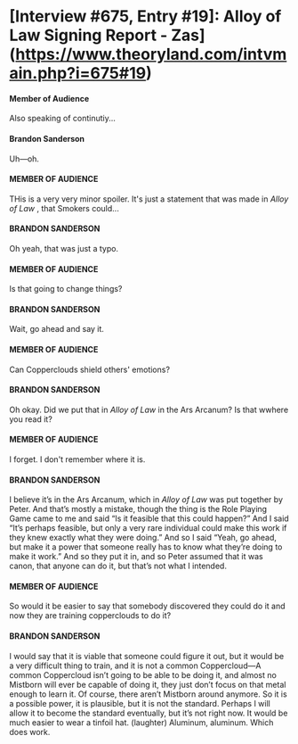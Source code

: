 # [Interview #675, Entry #19]: Alloy of Law Signing Report - Zas](https://www.theoryland.com/intvmain.php?i=675#19)

#### Member of Audience

Also speaking of continutiy...

#### Brandon Sanderson

Uh—oh.

#### MEMBER OF AUDIENCE

THis is a very very minor spoiler. It's just a statement that was made in
*Alloy of Law*
, that Smokers could...

#### BRANDON SANDERSON

Oh yeah, that was just a typo.

#### MEMBER OF AUDIENCE

Is that going to change things?

#### BRANDON SANDERSON

Wait, go ahead and say it.

#### MEMBER OF AUDIENCE

Can Copperclouds shield others' emotions?

#### BRANDON SANDERSON

Oh okay. Did we put that in
*Alloy of Law*
in the Ars Arcanum? Is that wwhere you read it?

#### MEMBER OF AUDIENCE

I forget. I don't remember where it is.

#### BRANDON SANDERSON

I believe it’s in the Ars Arcanum, which in
*Alloy of Law*
was put together by Peter. And that’s mostly a mistake, though the thing is the Role Playing Game came to me and said “Is it feasible that this could happen?” And I said “It’s perhaps feasible, but only a very rare individual could make this work if they knew exactly what they were doing.” And so I said “Yeah, go ahead, but make it a power that someone really has to know what they’re doing to make it work.” And so they put it in, and so Peter assumed that it was canon, that anyone can do it, but that’s not what I intended.

#### MEMBER OF AUDIENCE

So would it be easier to say that somebody discovered they could do it and now they are training copperclouds to do it?

#### BRANDON SANDERSON

I would say that it is viable that someone could figure it out, but it would be a very difficult thing to train, and it is not a common Coppercloud—A common Coppercloud isn’t going to be able to be doing it, and almost no Mistborn will ever be capable of doing it, they just don’t focus on that metal enough to learn it. Of course, there aren’t Mistborn around anymore. So it is a possible power, it is plausible, but it is not the standard. Perhaps I will allow it to become the standard eventually, but it’s not right now. It would be much easier to wear a tinfoil hat. (laughter) Aluminum, aluminum. Which does work.

